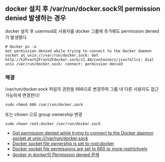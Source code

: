## docker 설치 후 /var/run/docker.sock의 permission denied 발생하는 경우

docker 설치 후 usermod로 사용자를 docker 그룹에 추가해도 permission denied가 발생했다.

```
# docker ps -a
Got permission denied while trying to connect to the Docker daemon socket at unix:///var/run/docker.sock: Get http://%2Fvar%2Frun%2Fdocker.sock/v1.40/containers/json?all=1: dial unix /var/run/docker.sock: connect: permission denied
```

### 해결
/var/run/docker.sock 파일의 권한을 666으로 변경하여 그룹 내 다른 사용자도 접근 가능하게 변경한다!
```
sudo chmod 666 /var/run/docker.sock
```
또는 chown 으로 group ownership 변경
```
sudo chown root:docker /var/run/docker.sock
```


- [Got permission denied while trying to connect to the Docker daemon socket at unix:///var/run/docker.sock](https://stackoverflow.com/a/58433757/7110084)
- [Docker socket file ownership is set to root:docker](https://docs.datadoghq.com/security_monitoring/default_rules/cis-docker-1.2.0-3.15/#default-value)
- [Docker socket file permissions are set to 660 or more restrictively](https://docs.datadoghq.com/security_monitoring/default_rules/cis-docker-1.2.0-3.16/#default-value)
- [docker in docker의 Permission denied 문제](https://blog.dasomoli.org/docker-docker-in-docker%ec%9d%98-permission-denied-%eb%ac%b8%ec%a0%9c/)